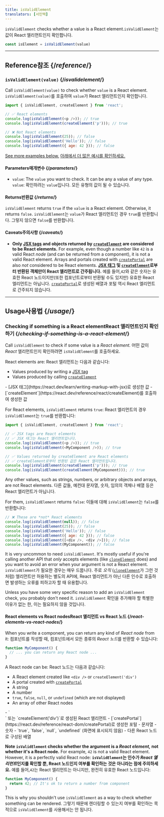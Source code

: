 ```yaml
---
title: isValidElement
translators: [서민택]
---
```


<Intro>

`isValidElement` checks whether a value is a React element.<Trans>`isValidElement`는 값이 React 엘리먼트인지 확인합니다.</Trans>

```js
const isElement = isValidElement(value)
```

</Intro>

<InlineToc />

---

## Reference<Trans>참조</Trans> {/*reference*/}

### `isValidElement(value)` {/*isvalidelement*/}

Call `isValidElement(value)` to check whether `value` is a React element.
<Trans>`isValidElement(value)`를 호출하여 `value`가 React 엘리먼트인지 확인합니다.</Trans>

```js
import { isValidElement, createElement } from 'react';

// ✅ React elements
console.log(isValidElement(<p />)); // true
console.log(isValidElement(createElement('p'))); // true

// ❌ Not React elements
console.log(isValidElement(25)); // false
console.log(isValidElement('Hello')); // false
console.log(isValidElement({ age: 42 })); // false
```

[See more examples below.](#usage)
<Trans>[아래에서 더 많은 예시를 확인하세요.](#usage)</Trans>

#### Parameters<Trans>매개변수</Trans> {/*parameters*/}

* `value`: The `value` you want to check. It can be any a value of any type.
<Trans>`value`: 확인하려는 `value`입니다. 모든 유형의 값이 될 수 있습니다.</Trans>

#### Returns<Trans>반환값</Trans> {/*returns*/}

`isValidElement` returns `true` if the `value` is a React element. Otherwise, it returns `false`.
<Trans>`isValidElement`는 `value`가 React 엘리먼트인 경우 `true`를 반환합니다. 그렇지 않으면 `false`를 반환합니다.</Trans>

#### Caveats<Trans>주의사항</Trans> {/*caveats*/}

* **Only [JSX tags](/learn/writing-markup-with-jsx) and objects returned by [`createElement`](/reference/react/createElement) are considered to be React elements.** For example, even though a number like `42` is a valid React *node* (and can be returned from a component), it is not a valid React element. Arrays and portals created with [`createPortal`](/reference/react-dom/createPortal) are also *not* considered to be React elements.
<Trans>**[JSX 태그](https://react.dev/learn/writing-markup-with-jsx) 및 [`createElement`](https://react.dev/reference/react/createElement)로부터 반환된 객체만이 React 엘리먼트로 간주됩니다.** 예를 들어,`42`와 같은 숫자는 유효한 React 노드이지만(또한 컴포넌트로부터 반환될 수도 있지만) 유효한 React 엘리먼트는 아닙니다. [`createPortal`](https://react.dev/reference/react-dom/createPortal)로 생성된 배열과 포털 역시 React 엘리먼트로 간주되지 않습니다.</Trans>

---

## Usage<Trans>사용법</Trans> {/*usage*/}

### Checking if something is a React element<Trans>**React 엘리먼트인지 확인하기**</Trans> {/*checking-if-something-is-a-react-element*/}

Call `isValidElement` to check if some value is a *React element.*
<Trans>어떤 값이 *React* 엘리먼트인지 확인하려면 `isValidElement`를 호출하세요.</Trans>

React elements are:
<Trans>React 엘리먼트는 다음과 같습니다:</Trans>

- Values produced by writing a [JSX tag](/learn/writing-markup-with-jsx)
- Values produced by calling [`createElement`](/reference/react/createElement)

<TransBlock>
- [JSX 태그](https://react.dev/learn/writing-markup-with-jsx)로 생성한 값
- [`createElement`](https://react.dev/reference/react/createElement)를 호출하여 생성한 값
</TransBlock>

For React elements, `isValidElement` returns `true`:
<Trans>React 엘리먼트의 경우 `isValidElement`는 `true`를 반환합니다:</Trans>

```js
import { isValidElement, createElement } from 'react';

// ✅ JSX tags are React elements
// ✅ JSX 태그는 React 엘리먼트입니다.
console.log(isValidElement(<p />)); // true
console.log(isValidElement(<MyComponent />)); // true

// ✅ Values returned by createElement are React elements
// ✅ createElement로부터 반환된 값은 React 엘리먼트입니다.
console.log(isValidElement(createElement('p'))); // true
console.log(isValidElement(createElement(MyComponent))); // true
```

Any other values, such as strings, numbers, or arbitrary objects and arrays, are not React elements.
<Trans>다른 값들, 예컨대 문자열, 숫자, 임의의 객체나 배열 등은 React 엘리먼트가 아닙니다.</Trans>

For them, `isValidElement` returns `false`:
<Trans>이들에 대해 `isValidElement`는 `false`를 반환합니다:</Trans>

```js
// ❌ These are *not* React elements
console.log(isValidElement(null)); // false
console.log(isValidElement(25)); // false
console.log(isValidElement('Hello')); // false
console.log(isValidElement({ age: 42 })); // false
console.log(isValidElement([<div />, <div />])); // false
console.log(isValidElement(MyComponent)); // false
```

It is very uncommon to need `isValidElement`. It's mostly useful if you're calling another API that *only* accepts elements (like [`cloneElement`](/reference/react/cloneElement) does) and you want to avoid an error when your argument is not a React element.
<Trans>`isValidElement`가 필요한 경우는 매우 드뭅니다. 주로 *오직* ([`cloneElement`](https://react.dev/reference/react/cloneElement)가 그런 것처럼) 엘리먼트만 허용하는 별도의 API에, React 엘리먼트가 아닌 다른 인수로 호출하면 발생하는 오류를 피하고자 할 때 유용합니다.</Trans>

Unless you have some very specific reason to add an `isValidElement` check, you probably don't need it.
<Trans>`isValidElement` 확인을 추가해야 할 특별한 이유가 없는 한, 이는 필요하지 않을 것입니다.</Trans>

<DeepDive>

#### React elements vs React nodes<Trans>React 엘리먼트 vs React 노드</Trans> {/*react-elements-vs-react-nodes*/}

When you write a component, you can return any kind of *React node* from it:
<Trans>컴포넌트를 작성할 때, 컴포넌트에서 모든 종류의 *React 노드*를 반환할 수 있습니다:</Trans>

```js
function MyComponent() {
  // ... you can return any React node ...
}
```

A React node can be:
<Trans>React 노드는 다음과 같습니다:</Trans>

- A React element created like `<div />` or `createElement('div')`
- A portal created with [`createPortal`](/reference/react-dom/createPortal)
- A string
- A number
- `true`, `false`, `null`, or `undefined` (which are not displayed)
- An array of other React nodes

<TransBlock>
- `<div />` 또는 `createElement('div')`로 생성된 React 엘리먼트
- [`createPortal`](https://react.dev/reference/react-dom/createPortal)로 생성한 포털
- 문자열
- 숫자
- `true`, `false`, `null`, `undefined` (화면에 표시되지 않음)
- 다른 React 노드로 구성된 배열
</TransBlock>

**Note `isValidElement` checks whether the argument is a *React element,* not whether it's a React node.** For example, `42` is not a valid React element. However, it is a perfectly valid React node:
<Trans>**`isValidElement`는 인수가 *React 엘리먼트*인지를 확인할 뿐, React 노드인지 여부를 확인하는 것은 아니라는 점에 주의하세요.** 예를 들어,`42`는 React 엘리먼트는 아니지만, 완전히 유효한 React 노드입니다:</Trans>

```js
function MyComponent() {
  return 42; // It's ok to return a number from component
}
```

This is why you shouldn't use `isValidElement` as a way to check whether something can be rendered.
<Trans>그렇기 때문에 렌더링할 수 있는지 여부를 확인하는 목적으로 `isValidElement`를 사용해서는 안 됩니다.</Trans>

</DeepDive>
